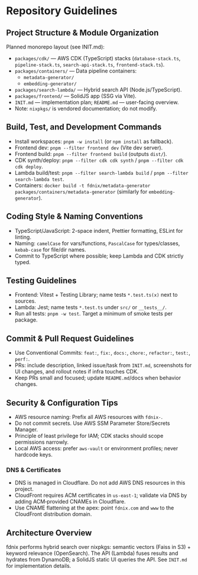 # Repository Guidelines

## Project Structure & Module Organization

Planned monorepo layout (see INIT.md):

- `packages/cdk/` — AWS CDK (TypeScript) stacks (`database-stack.ts`, `pipeline-stack.ts`, `search-api-stack.ts`, `frontend-stack.ts`).
- `packages/containers/` — Data pipeline containers:
  - `metadata-generator/`
  - `embedding-generator/`
- `packages/search-lambda/` — Hybrid search API (Node.js/TypeScript).
- `packages/frontend/` — SolidJS app (SSG via Vite).
- `INIT.md` — implementation plan; `README.md` — user-facing overview.
- Note: `nixpkgs/` is vendored documentation; do not modify.

## Build, Test, and Development Commands

- Install workspaces: `pnpm -w install` (or `npm install` as fallback).
- Frontend dev: `pnpm --filter frontend dev` (Vite dev server).
- Frontend build: `pnpm --filter frontend build` (outputs `dist/`).
- CDK synth/deploy: `pnpm --filter cdk cdk synth` / `pnpm --filter cdk cdk deploy`.
- Lambda build/test: `pnpm --filter search-lambda build` / `pnpm --filter search-lambda test`.
- Containers: `docker build -t fdnix/metadata-generator packages/containers/metadata-generator` (similarly for `embedding-generator`).

## Coding Style & Naming Conventions

- TypeScript/JavaScript: 2-space indent, Prettier formatting, ESLint for linting.
- Naming: `camelCase` for vars/functions, `PascalCase` for types/classes, `kebab-case` for file/dir names.
- Commit to TypeScript where possible; keep Lambda and CDK strictly typed.

## Testing Guidelines

- Frontend: Vitest + Testing Library; name tests `*.test.ts(x)` next to sources.
- Lambda: Jest; name tests `*.test.ts` under `src/` or `__tests__/`.
- Run all tests: `pnpm -w test`. Target a minimum of smoke tests per package.

## Commit & Pull Request Guidelines

- Use Conventional Commits: `feat:`, `fix:`, `docs:`, `chore:`, `refactor:`, `test:`, `perf:`.
- PRs: include description, linked issue/task from `INIT.md`, screenshots for UI changes, and rollout notes if infra touches CDK.
- Keep PRs small and focused; update `README.md`/docs when behavior changes.

## Security & Configuration Tips

- AWS resource naming: Prefix all AWS resources with `fdnix-`.
- Do not commit secrets. Use AWS SSM Parameter Store/Secrets Manager.
- Principle of least privilege for IAM; CDK stacks should scope permissions narrowly.
- Local AWS access: prefer `aws-vault` or environment profiles; never hardcode keys.

### DNS & Certificates

- DNS is managed in Cloudflare. Do not add AWS DNS resources in this project.
- CloudFront requires ACM certificates in `us-east-1`; validate via DNS by adding ACM‑provided CNAMEs in Cloudflare.
- Use CNAME flattening at the apex: point `fdnix.com` and `www` to the CloudFront distribution domain.

## Architecture Overview

fdnix performs hybrid search over nixpkgs: semantic vectors (Faiss in S3) + keyword relevance (OpenSearch). The API (Lambda) fuses results and hydrates from DynamoDB; a SolidJS static UI queries the API. See `INIT.md` for implementation details.
